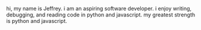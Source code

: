 hi, my name is Jeffrey.
i am an aspiring software developer.
i enjoy writing, debugging, and reading code in python and javascript.
my greatest strength is python and javascript.
